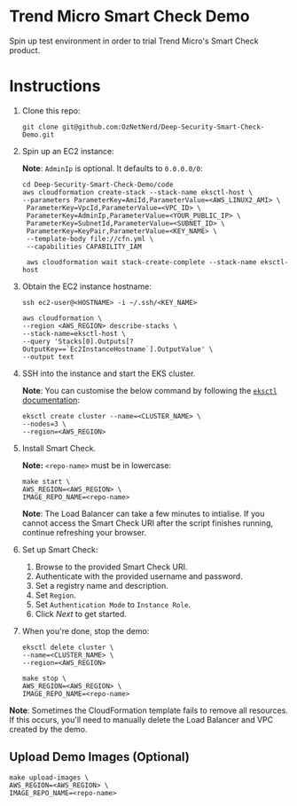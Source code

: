 # Trend Micro Smart Check Demo

Spin up test environment in order to trial Trend Micro's Smart Check product.

# Instructions

1. Clone this repo:

	```
	git clone git@github.com:OzNetNerd/Deep-Security-Smart-Check-Demo.git
	```

2. Spin up an EC2 instance:

	**Note**: `AdminIp` is optional. It defaults to `0.0.0.0/0`:

	```
	cd Deep-Security-Smart-Check-Demo/code
	aws cloudformation create-stack --stack-name eksctl-host \
	--parameters ParameterKey=AmiId,ParameterValue=<AWS_LINUX2_AMI> \
	 ParameterKey=VpcId,ParameterValue=<VPC_ID> \
	 ParameterKey=AdminIp,ParameterValue=<YOUR_PUBLIC_IP> \
	 ParameterKey=SubnetId,ParameterValue=<SUBNET_ID> \
	 ParameterKey=KeyPair,ParameterValue=<KEY_NAME> \
	 --template-body file://cfn.yml \
	 --capabilities CAPABILITY_IAM
	
	 aws cloudformation wait stack-create-complete --stack-name eksctl-host
	```
	
3. Obtain the EC2 instance hostname:

	```
	ssh ec2-user@<HOSTNAME> -i ~/.ssh/<KEY_NAME>
	
	aws cloudformation \
	--region <AWS_REGION> describe-stacks \
	--stack-name=eksctl-host \
	--query 'Stacks[0].Outputs[?OutputKey==`Ec2InstanceHostname`].OutputValue' \
	--output text
	```

3. SSH into the instance and start the EKS cluster.

	**Note**: You can customise the below command by following the [`eksctl` documentation](https://eksctl.io/):
	
	```
	eksctl create cluster --name=<CLUSTER_NAME> \
	--nodes=3 \
	--region=<AWS_REGION>
	```

4. Install Smart Check.

	**Note:** `<repo-name>` must be in lowercase:

	```
	make start \
	AWS_REGION=<AWS_REGION> \
	IMAGE_REPO_NAME=<repo-name>
	```

	**Note**: The Load Balancer can take a few minutes to intialise. If you cannot access the Smart Check URI after the script finishes running, continue refreshing your browser.

5. Set up Smart Check:
	1. Browse to the provided Smart Check URI.
	2. Authenticate with the provided username and password.
	3. Set a registry name and description.
	5. Set `Region`.
	6. Set `Authentication Mode` to `Instance Role`.
	7. Click *Next* to get started.

6. When you're done, stop the demo:

	```
	eksctl delete cluster \
	--name=<CLUSTER_NAME> \
	--region=<AWS_REGION>
	
	make stop \
	AWS_REGION=<AWS_REGION> \
	IMAGE_REPO_NAME=<repo-name>
	```

**Note**: Sometimes the CloudFormation template fails to remove all resources. If this occurs, you'll need to manually delete the Load Balancer and VPC created by the demo.

## Upload Demo Images (Optional)

```
make upload-images \
AWS_REGION=<AWS_REGION> \
IMAGE_REPO_NAME=<repo-name>
```